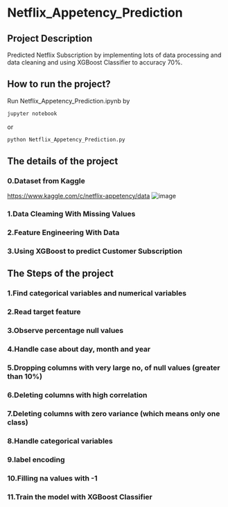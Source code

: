 # Netflix_Appetency_Prediction
## Project Description
Predicted Netflix Subscription by implementing lots of data processing and data cleaning and using XGBoost Classifier to accuracy 70%.
## How to run the project?

Run Netflix_Appetency_Prediction.ipynb by
```sh
jupyter notebook
```
or 
```sh
python Netflix_Appetency_Prediction.py
```

## The details of the project
### 0.Dataset from Kaggle 
https://www.kaggle.com/c/netflix-appetency/data
![image](https://user-images.githubusercontent.com/76461262/158662108-efd56380-c602-4386-934d-123c8430b970.png)

### 1.Data Cleaming With Missing Values


### 2.Feature Engineering With Data


### 3.Using XGBoost to predict Customer Subscription

## The Steps of the project
### 1.Find categorical variables and numerical variables

### 2.Read target feature

### 3.Observe percentage null values

### 4.Handle case about day, month and year

### 5.Dropping columns with very large no, of null values (greater than 10%)

### 6.Deleting columns with high correlation

### 7.Deleting columns with zero variance (which means only one class)

### 8.Handle categorical variables

### 9.label encoding

### 10.Filling na values with -1

### 11.Train the model with XGBoost Classifier
